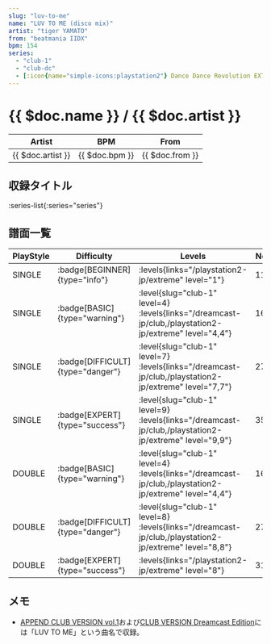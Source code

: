 ```yaml
---
slug: "luv-to-me"
name: "LUV TO ME (disco mix)"
artist: "tiger YAMATO"
from: "beatmania IIDX"
bpm: 154
series:
  - "club-1"
  - "club-dc"
  - [:icon{name="simple-icons:playstation2"} Dance Dance Revolution EXTREME :icon{name="flag:jp-4x3"}](/playstation2-jp/extreme)
---
```


# {{ $doc.name }} / {{ $doc.artist }}

|Artist|BPM|From|
|------|---|----|
|{{ $doc.artist }}|{{ $doc.bpm }}|{{ $doc.from }}|

## 収録タイトル

:series-list{:series="series"}

## 譜面一覧

|PlayStyle|Difficulty|Levels|Notes|Movie|
|---------|----------|------|-----|-----|
|SINGLE| :badge[BEGINNER]{type="info"}| :levels{links="/playstation2-jp/extreme" level="1"}|110/0||
|SINGLE| :badge[BASIC]{type="warning"}|<div class="field is-grouped is-grouped-multiline"> :level{slug="club-1" level=4}  :levels{links="/dreamcast-jp/club,/playstation2-jp/extreme" level="4,4"}</div>|160/0||
|SINGLE| :badge[DIFFICULT]{type="danger"}|<div class="field is-grouped is-grouped-multiline"> :level{slug="club-1" level=7}  :levels{links="/dreamcast-jp/club,/playstation2-jp/extreme" level="7,7"}</div>|275/0||
|SINGLE| :badge[EXPERT]{type="success"}|<div class="field is-grouped is-grouped-multiline"> :level{slug="club-1" level=9}  :levels{links="/dreamcast-jp/club,/playstation2-jp/extreme" level="9,9"}</div>|358/0||
|DOUBLE| :badge[BASIC]{type="warning"}|<div class="field is-grouped is-grouped-multiline"> :level{slug="club-1" level=4}  :levels{links="/dreamcast-jp/club,/playstation2-jp/extreme" level="4,4"}</div>|160/0||
|DOUBLE| :badge[DIFFICULT]{type="danger"}|<div class="field is-grouped is-grouped-multiline"> :level{slug="club-1" level=8}  :levels{links="/dreamcast-jp/club,/playstation2-jp/extreme" level="8,8"}</div>|274/0||
|DOUBLE| :badge[EXPERT]{type="success"}| :levels{links="/playstation2-jp/extreme" level="8"}|319/0||

## メモ

- [APPEND CLUB VERSION vol.1](/series/club-1)および[CLUB VERSION Dreamcast Edition](/dreamcast-jp/club)には「LUV TO ME」という曲名で収録。
